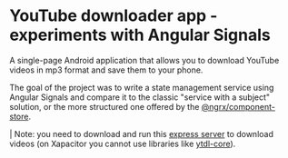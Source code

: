 # YouTube downloader app - experiments with Angular Signals

A single-page Android application that allows you to download YouTube videos in mp3 format and save them to your phone.

The goal of the project was to write a state management service using Angular Signals and compare it to the classic "service with a subject" solution, or the more structured one offered by the [@ngrx/component-store](https://ngrx.io/guide/component-store).

| Note: you need to download and run this [express server](https://github.com/riccardoFasan/downloader-server) to download videos (on Xapacitor you cannot use libraries like [ytdl-core](https://github.com/fent/node-ytdl-core)).
